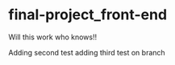 # final-project_front-end

Will this work who knows!! 

Adding second test 
adding third test on branch
